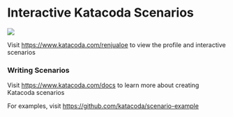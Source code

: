 # Interactive Katacoda Scenarios

[![](http://shields.katacoda.com/katacoda/renjualoe/count.svg)](https://www.katacoda.com/renjualoe "Get your profile on Katacoda.com")

Visit https://www.katacoda.com/renjualoe to view the profile and interactive scenarios

### Writing Scenarios
Visit https://www.katacoda.com/docs to learn more about creating Katacoda scenarios

For examples, visit https://github.com/katacoda/scenario-example
